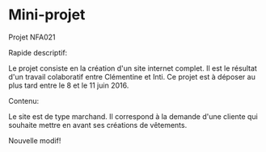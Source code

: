 # Mini-projet
Projet NFA021

Rapide descriptif:

Le projet consiste en la création d'un site internet complet.
Il est le résultat d'un travail colaboratif entre Clémentine et Inti.
Ce projet est à déposer au plus tard entre le 8 et le 11 juin 2016.

Contenu:

Le site est de type marchand. Il correspond à la demande d'une cliente qui souhaite mettre en avant ses créations de vêtements.

Nouvelle modif!